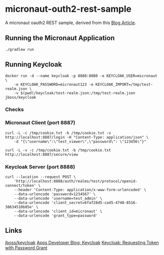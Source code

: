 # micronaut-outh2-rest-sample

A micronaut oauth2 REST sample, derived from this [Blog Article](https://piotrminkowski.com/2020/09/21/micronaut-oauth2-and-security-with-keycloak/).

## Running the Micronaut Application
```
./gradlew run
```

## Running Keycloak
```
docker run -d --name keycloak -p 8888:8080 -e KEYCLOAK_USER=micronaut \
    -e KEYCLOAK_PASSWORD=micronaut123 -e KEYCLOAK_IMPORT=/tmp/test-realm.json \
    -v $(pwd)/keycloak/test-realm.json:/tmp/test-realm.json jboss/keycloak
```
### Checks
### Micronaut  Client (port 8887)
```
curl -L -c /tmp/cookie.txt -b /tmp/cookie.txt -v http://localhost:8887/login -H "Content-Type: application/json" \
    -d "{\"username\":\"test_viewer\",\"password\": \"123456\"}"

curl -L -v -c /tmp/cookie.txt -b /tmp/cookie.txt http://localhost:8887/secure/view
```

### Keycloak Server (port 8888)
```
curl --location --request POST \
    'http://localhost:8888/auth/realms/test/protocol/openid-connect/token' \
    --header 'Content-Type: application/x-www-form-urlencoded' \
    --data-urlencode 'password=1234567' \
    --data-urlencode 'username=test_admin' \
    --data-urlencode 'client_secret=6faf28d5-ca45-4740-8516-38634510b85e' \
    --data-urlencode 'client_id=micronaut' \
    --data-urlencode 'grant_type=password'
```

## Links

[jboss/keycloak](https://hub.docker.com/r/jboss/keycloak/)
[Apps Developer Blog: Keycloak](https://www.appsdeveloperblog.com/category/keycloak/)
[Keycloak: Requesting Token with Password Grant](https://www.appsdeveloperblog.com/keycloak-requesting-token-with-password-grant/)
